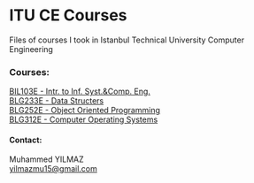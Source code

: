 # ITU CE Courses
Files of courses I took in Istanbul Technical University Computer Engineering

### Courses:
[BIL103E - Intr. to Inf. Syst.&Comp. Eng.](https://github.com/yilmazm/ITU-CE-Courses/tree/master/BIL103E%20-%20Intr.%20to%20Inf.%20Syst.%26Comp.%20Eng.)
<br>
[BLG233E - Data Structers](https://github.com/yilmazm/ITU-CE-Courses/tree/master/BLG233E%20-%20Data%20Structers)
<br>
[BLG252E - Object Oriented Programming](https://github.com/yilmazm/ITU-CE-Courses/tree/master/BLG252E%20-%20Object%20Oriented%20Programming)
<br>
[BLG312E - Computer Operating Systems](https://github.com/yilmazm/ITU-CE-Courses/tree/master/BLG312E%20-%20Computer%20Operating%20Systems)

#### Contact:
Muhammed YILMAZ
<br>
yilmazmu15@gmail.com
